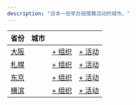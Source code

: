 ```yaml
---
description: "日本一些举办摇摆舞活动的城市。"
---
```


| 省份 | 城市 | | |
| --- | --- | --- | --- |
| [大阪](by_city.md#osaka) | | [+ 组织](https://github.com/swingdance/orgs/issues/new?assignees=&labels=add+org&projects=&template=02-add_entity.yml&title=%5Bja_JP%5D%20%3CName%3E&region=ja_JP&province=Osaka&city=Osaka) | [+ 活动](https://github.com/swingdance/events/issues/new?assignees=&labels=add+event&projects=&template=02-add_entity.yml&title=%5B2024%2Fja_JP%5D%20%3CName%3E&region=ja_JP&province=Osaka&city=Osaka&org_id=&date_starts=2024-&date_ends=2024-) |
| [札幌](by_city.md#sapporo) | | [+ 组织](https://github.com/swingdance/orgs/issues/new?assignees=&labels=add+org&projects=&template=02-add_entity.yml&title=%5Bja_JP%5D%20%3CName%3E&region=ja_JP&province=Sapporo&city=Sapporo) | [+ 活动](https://github.com/swingdance/events/issues/new?assignees=&labels=add+event&projects=&template=02-add_entity.yml&title=%5B2024%2Fja_JP%5D%20%3CName%3E&region=ja_JP&province=Sapporo&city=Sapporo&org_id=&date_starts=2024-&date_ends=2024-) |
| [东京](by_city.md#tokyo) | | [+ 组织](https://github.com/swingdance/orgs/issues/new?assignees=&labels=add+org&projects=&template=02-add_entity.yml&title=%5Bja_JP%5D%20%3CName%3E&region=ja_JP&province=Tokyo&city=Tokyo) | [+ 活动](https://github.com/swingdance/events/issues/new?assignees=&labels=add+event&projects=&template=02-add_entity.yml&title=%5B2024%2Fja_JP%5D%20%3CName%3E&region=ja_JP&province=Tokyo&city=Tokyo&org_id=&date_starts=2024-&date_ends=2024-) |
| [横滨](by_city.md#yokohama) | | [+ 组织](https://github.com/swingdance/orgs/issues/new?assignees=&labels=add+org&projects=&template=02-add_entity.yml&title=%5Bja_JP%5D%20%3CName%3E&region=ja_JP&province=Yokohama&city=Yokohama) | [+ 活动](https://github.com/swingdance/events/issues/new?assignees=&labels=add+event&projects=&template=02-add_entity.yml&title=%5B2024%2Fja_JP%5D%20%3CName%3E&region=ja_JP&province=Yokohama&city=Yokohama&org_id=&date_starts=2024-&date_ends=2024-) |
